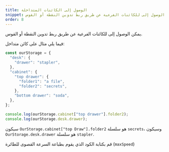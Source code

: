 ```yaml
---
title: الوصول إلى الكائنات المتداخلة 
snippet: يمكن الوصول إلى للكائنات الفرعية عن طريق ربط تدوين النقطة أو القوس
order: 8
---
```


يمكن الوصول إلى للكائنات الفرعية عن طريق ربط تدوين النقطة أو القوس.

فيما يلي مثال على كائن متداخل:

```js
const ourStorage = {
  "desk": {
    "drawer": "stapler",
  },
  "cabinet": {
    "top drawer": {
      "folder1": "a file",
      "folder2": "secrets",
    },
    "bottom drawer": "soda",
  },
};

console.log(ourStorage.cabinet["top drawer"].folder2);
console.log(ourStorage.desk.drawer);
```

سيكون `OurStorage.cabinet["top Draw"].folder2` هو سلسلة `secrets`، وسيكون
`OurStorage.desk.drawer` هو سلسلة `stapler`.

<div class="quiz">
قم بكتابة الكود الذي يقوم بطباعة السرعة القصوى للطائرة (<code>maxSpeed</code>)
</div>
